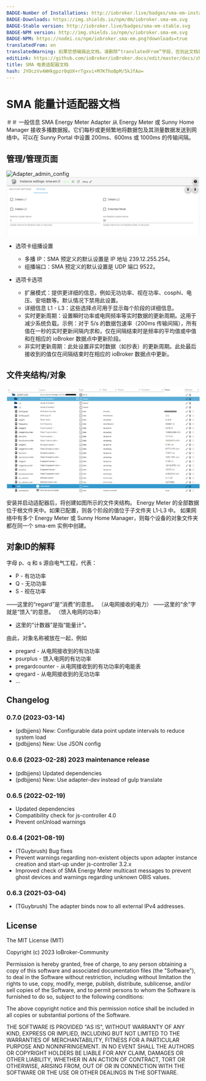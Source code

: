 ```yaml
---
BADGE-Number of Installations: http://iobroker.live/badges/sma-em-installed.svg
BADGE-Downloads: https://img.shields.io/npm/dm/iobroker.sma-em.svg
BADGE-Stable version: http://iobroker.live/badges/sma-em-stable.svg
BADGE-NPM version: http://img.shields.io/npm/v/iobroker.sma-em.svg
BADGE-NPM: https://nodei.co/npm/iobroker.sma-em.png?downloads=true
translatedFrom: en
translatedWarning: 如果您想编辑此文档，请删除“translatedFrom”字段，否则此文档将再次自动翻译
editLink: https://github.com/ioBroker/ioBroker.docs/edit/master/docs/zh-cn/adapterref/iobroker.sma-em/README.md
title: SMA 电表适配器文档
hash: JYOczVv4WHkgpzr0qUX+rTgxvi+M7KfhoBpM/5kJfAo=
---
```

# SMA 能量计适配器文档
＃＃ 一般信息
SMA Energy Meter Adapter 从 Energy Meter 或 Sunny Home Manager 接收多播数据报。它们每秒或更频繁地将数据包及其测量数据发送到网络中。可以在 Sunny Portal 中设置 200ms、600ms 或 1000ms 的传输间隔。

## 管理/管理页面
![Adapter_admin_config](img/adminpage1-en.png)![Adapter_admin_config2](../../../en/adapterref/iobroker.sma-em/img/adminpage2-en.png)

- 选项卡组播设置
  - 多播 IP：SMA 预定义的默认设置是 IP 地址 239.12.255.254。
  - 组播端口：SMA 预定义的默认设置是 UDP 端口 9522。

- 选项卡选项
  - 扩展模式：提供更详细的信息，例如无功功率、视在功率、cosphi、电压、安培数等。默认情况下禁用此设置。
  - 详细信息 L1 - L3：这些选择点可用于显示每个阶段的详细信息。
  - 实时更新周期：设置瞬时功率或电网频率等实时数据的更新周期。这用于减少系统负载。示例：对于 5/s 的数据包速率（200ms 传输间隔），所有值在一秒的实时更新间隔内求和，仅在间隔结束时是频率的平均值或中值和在相应的 ioBroker 数据点中更新阶段。
  - 非实时更新周期：此处设置非实时数据（如抄表）的更新周期。此处最后接收到的值仅在间隔结束时在相应的 ioBroker 数据点中更新。

## 文件夹结构/对象
![适配器_概述](../../../en/adapterref/iobroker.sma-em/img/overview-en.png)

安装并启动适配器后，将创建如图所示的文件夹结构。 Energy Meter 的全部数据位于根文件夹中。如果已配置，则各个阶段的值位于子文件夹 L1-L3 中。
如果网络中有多个 Energy Meter 或 Sunny Home Manager，则每个设备的对象文件夹都在同一个 sma-em 实例中创建。

## 对象ID的解释
字母 p、q 和 s 源自电气工程，代表：

- P - 有功功率
- Q - 无功功率
- S - 视在功率

——这里的“regard”是“消费”的意思。 （从电网接收的电力）
——这里的“余”字就是“馈入”的意思。 （馈入电网的功率）
- 这里的“计数器”是指“能量计”。

由此，对象名称被放在一起，例如

- pregard - 从电网接收到的有功功率
- psurplus - 馈入电网的有功功率
- pregardcounter - 从电网接收到的有功功率的电能表
- qregard - 从电网接收到的无功功率
- ...

## Changelog
### 0.7.0 (2023-03-14)

- (pdbjjens) New: Configurable data point update intervals to reduce system load
- (pdbjjens) New: Use JSON config

### 0.6.6 (2023-02-28)  2023 maintenance release

- (pdbjjens) Updated dependencies
- (pdbjjens) New: Use adapter-dev instead of gulp translate

### 0.6.5 (2022-02-19)

- Updated dependencies
- Compatibility check for js-controller 4.0
- Prevent onUnload warnings

### 0.6.4 (2021-08-19)

- (TGuybrush) Bug fixes
- Prevent warnings regarding non-existent objects upon adapter instance creation and start-up under js-controller 3.2.x
- Improved check of SMA Energy Meter multicast messages to prevent ghost devices and warnings regarding unknown OBIS values.

### 0.6.3 (2021-03-04)

- (TGuybrush) The adapter binds now to all external IPv4 addresses.

## License

The MIT License (MIT)

Copyright (c) 2023 IoBroker-Community

Permission is hereby granted, free of charge, to any person obtaining a copy
of this software and associated documentation files (the "Software"), to deal
in the Software without restriction, including without limitation the rights
to use, copy, modify, merge, publish, distribute, sublicense, and/or sell
copies of the Software, and to permit persons to whom the Software is
furnished to do so, subject to the following conditions:

The above copyright notice and this permission notice shall be included in
all copies or substantial portions of the Software.

THE SOFTWARE IS PROVIDED "AS IS", WITHOUT WARRANTY OF ANY KIND, EXPRESS OR
IMPLIED, INCLUDING BUT NOT LIMITED TO THE WARRANTIES OF MERCHANTABILITY,
FITNESS FOR A PARTICULAR PURPOSE AND NONINFRINGEMENT. IN NO EVENT SHALL THE
AUTHORS OR COPYRIGHT HOLDERS BE LIABLE FOR ANY CLAIM, DAMAGES OR OTHER
LIABILITY, WHETHER IN AN ACTION OF CONTRACT, TORT OR OTHERWISE, ARISING FROM,
OUT OF OR IN CONNECTION WITH THE SOFTWARE OR THE USE OR OTHER DEALINGS IN
THE SOFTWARE.